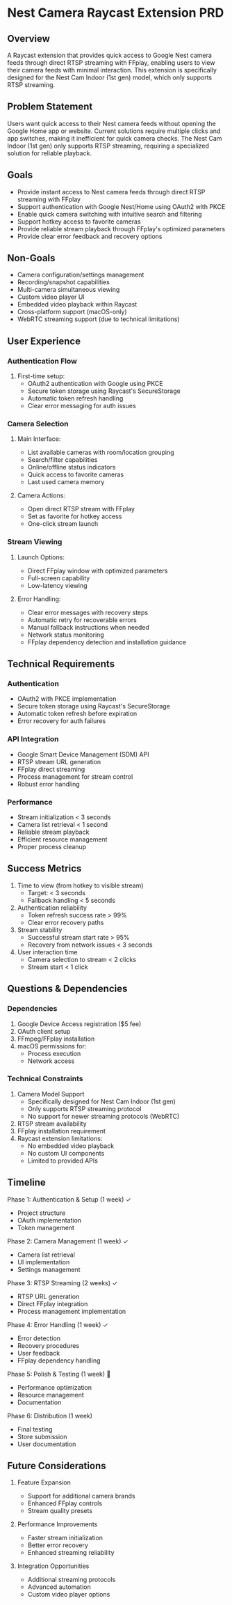 # Nest Camera Raycast Extension PRD

## Overview
A Raycast extension that provides quick access to Google Nest camera feeds through direct RTSP streaming with FFplay, enabling users to view their camera feeds with minimal interaction. This extension is specifically designed for the Nest Cam Indoor (1st gen) model, which only supports RTSP streaming.

## Problem Statement
Users want quick access to their Nest camera feeds without opening the Google Home app or website. Current solutions require multiple clicks and app switches, making it inefficient for quick camera checks. The Nest Cam Indoor (1st gen) only supports RTSP streaming, requiring a specialized solution for reliable playback.

## Goals
- Provide instant access to Nest camera feeds through direct RTSP streaming with FFplay
- Support authentication with Google Nest/Home using OAuth2 with PKCE
- Enable quick camera switching with intuitive search and filtering
- Support hotkey access to favorite cameras
- Provide reliable stream playback through FFplay's optimized parameters
- Provide clear error feedback and recovery options

## Non-Goals
- Camera configuration/settings management
- Recording/snapshot capabilities
- Multi-camera simultaneous viewing
- Custom video player UI
- Embedded video playback within Raycast
- Cross-platform support (macOS-only)
- WebRTC streaming support (due to technical limitations)

## User Experience

### Authentication Flow
1. First-time setup:
   - OAuth2 authentication with Google using PKCE
   - Secure token storage using Raycast's SecureStorage
   - Automatic token refresh handling
   - Clear error messaging for auth issues

### Camera Selection
1. Main Interface:
   - List available cameras with room/location grouping
   - Search/filter capabilities
   - Online/offline status indicators
   - Quick access to favorite cameras
   - Last used camera memory

2. Camera Actions:
   - Open direct RTSP stream with FFplay
   - Set as favorite for hotkey access
   - One-click stream launch

### Stream Viewing
1. Launch Options:
   - Direct FFplay window with optimized parameters
   - Full-screen capability
   - Low-latency viewing

2. Error Handling:
   - Clear error messages with recovery steps
   - Automatic retry for recoverable errors
   - Manual fallback instructions when needed
   - Network status monitoring
   - FFplay dependency detection and installation guidance

## Technical Requirements

### Authentication
- OAuth2 with PKCE implementation
- Secure token storage using Raycast's SecureStorage
- Automatic token refresh before expiration
- Error recovery for auth failures

### API Integration
- Google Smart Device Management (SDM) API
- RTSP stream URL generation
- FFplay direct streaming
- Process management for stream control
- Robust error handling

### Performance
- Stream initialization < 3 seconds
- Camera list retrieval < 1 second
- Reliable stream playback
- Efficient resource management
- Proper process cleanup

## Success Metrics
1. Time to view (from hotkey to visible stream)
   - Target: < 3 seconds
   - Fallback handling < 5 seconds
2. Authentication reliability
   - Token refresh success rate > 99%
   - Clear error recovery paths
3. Stream stability
   - Successful stream start rate > 95%
   - Recovery from network issues < 3 seconds
4. User interaction time
   - Camera selection to stream < 2 clicks
   - Stream start < 1 click

## Questions & Dependencies

### Dependencies
1. Google Device Access registration ($5 fee)
2. OAuth client setup
3. FFmpeg/FFplay installation
4. macOS permissions for:
   - Process execution
   - Network access

### Technical Constraints
1. Camera Model Support
   - Specifically designed for Nest Cam Indoor (1st gen)
   - Only supports RTSP streaming protocol
   - No support for newer streaming protocols (WebRTC)
2. RTSP stream availability
3. FFplay installation requirement
4. Raycast extension limitations:
   - No embedded video playback
   - No custom UI components
   - Limited to provided APIs

## Timeline
Phase 1: Authentication & Setup (1 week) ✓
- Project structure
- OAuth implementation
- Token management

Phase 2: Camera Management (1 week) ✓
- Camera list retrieval
- UI implementation
- Settings management

Phase 3: RTSP Streaming (2 weeks) ✓
- RTSP URL generation
- Direct FFplay integration
- Process management implementation

Phase 4: Error Handling (1 week) ✓
- Error detection
- Recovery procedures
- User feedback
- FFplay dependency handling

Phase 5: Polish & Testing (1 week) 🚧
- Performance optimization
- Resource management
- Documentation

Phase 6: Distribution (1 week)
- Final testing
- Store submission
- User documentation

## Future Considerations
1. Feature Expansion
   - Support for additional camera brands
   - Enhanced FFplay controls
   - Stream quality presets
   
2. Performance Improvements
   - Faster stream initialization
   - Better error recovery
   - Enhanced streaming reliability

3. Integration Opportunities
   - Additional streaming protocols
   - Advanced automation
   - Custom video player options 